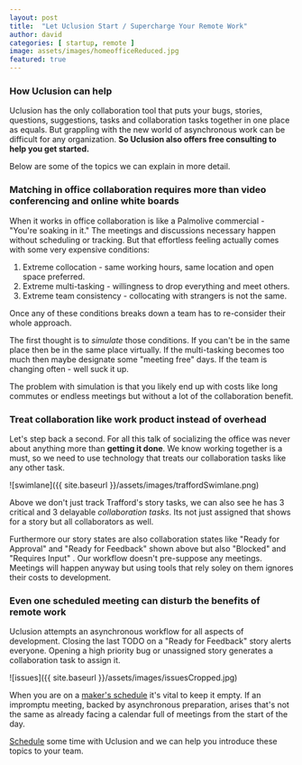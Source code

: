 ```yaml
---
layout: post
title:  "Let Uclusion Start / Supercharge Your Remote Work"
author: david
categories: [ startup, remote ]
image: assets/images/homeofficeReduced.jpg
featured: true
---
```

### How Uclusion can help

Uclusion has the only collaboration tool that puts your bugs, stories, questions, suggestions, tasks and collaboration
tasks together in one place as equals. But grappling with the new world of asynchronous work can be difficult for any
organization. **So Uclusion also offers free consulting to help you get started.**

Below are some of the topics we can explain in more detail.

### Matching in office collaboration requires more than video conferencing and online white boards

When it works in office collaboration is like a Palmolive commercial - "You're soaking in it." The meetings and 
discussions necessary happen without scheduling or tracking. But that effortless feeling actually comes with some very 
expensive conditions:
1. Extreme collocation - same working hours, same location and open space preferred.
1. Extreme multi-tasking - willingness to drop everything and meet others.
1. Extreme team consistency - collocating with strangers is not the same.

Once any of these conditions breaks down a team has to re-consider their whole approach.

The first thought is to *simulate* those conditions. If you can't be in the same place then be in the same place 
virtually. If the multi-tasking becomes too much then maybe designate some "meeting free" days. If the team is 
changing often - well suck it up.

The problem with simulation is that you likely end up with costs like long commutes or endless meetings but without a 
lot of the collaboration benefit.

### Treat collaboration like work product instead of overhead

Let's step back a second. For all this talk of socializing the office was never about anything more than 
**getting it done**. We know working together is a must, so we need to use technology that treats our 
collaboration tasks like any other task.

![swimlane]({{ site.baseurl }}/assets/images/traffordSwimlane.png)

Above we don't just track Trafford's story tasks, we can also see he has 3 critical and 3 delayable 
*collaboration tasks*. Its not just assigned that shows for a story but all collaborators as well.

Furthermore our story states are also collaboration states like "Ready for Approval" and 
"Ready for Feedback" shown above but also "Blocked" and "Requires Input" . Our workflow doesn't pre-suppose any 
meetings. Meetings will happen anyway but using tools that rely soley on them ignores their costs to development.

### Even one scheduled meeting can disturb the benefits of remote work

Uclusion attempts an asynchronous workflow for all aspects of development. Closing the last TODO on 
a "Ready for Feedback" story alerts everyone. Opening a high priority bug or unassigned story generates a 
collaboration task to assign it.

![issues]({{ site.baseurl }}/assets/images/issuesCropped.jpg)

When you are on a [maker's schedule](http://www.paulgraham.com/makersschedule.html) it's vital to keep it 
empty. If an impromptu meeting, backed by asynchronous preparation, arises that's not the same as already 
facing a calendar full of meetings from the start of the day.

[Schedule](https://calendly.com/uclusion/walk-through) some time with Uclusion and we can help you introduce these 
topics to your team.




